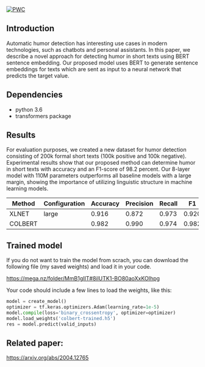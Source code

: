 [![PWC](https://img.shields.io/endpoint.svg?url=https://paperswithcode.com/badge/colbert-using-bert-sentence-embedding-for/humor-detection-on-200k-short-texts-for-humor-1)](https://paperswithcode.com/sota/humor-detection-on-200k-short-texts-for-humor-1?p=colbert-using-bert-sentence-embedding-for)

## Introduction

Automatic humor detection has interesting use cases in modern technologies, such as chatbots and personal assistants. In this paper, we describe a novel approach for detecting humor in short texts using BERT sentence embedding. Our proposed model uses BERT to generate sentence embeddings for texts which are sent as input to a neural network that predicts the target value. 

## Dependencies

- python 3.6
- transformers package

## Results

For evaluation purposes, we created a new dataset for humor detection consisting of 200k formal short texts (100k positive and 100k negative). Experimental results show that our proposed method can determine humor in short texts with accuracy and an F1-score of 98.2 percent. Our 8-layer model with 110M parameters outperforms all baseline models with a large margin, showing the importance of utilizing linguistic structure in machine learning models.


|    Method           |    Configuration                                                                         |    Accuracy     |    Precision    |    Recall    |    F1       |
|---------------------|------------------------------------------------------------------------------------------|-----------------|-----------------|--------------|-------------|
|    XLNET        |    large             |    0.916        |    0.872        |    0.973     |    0.920    |
|    COLBERT          |             |    0.982        |    0.990       |    0.974     |    0.982    |


## Trained model

If you do not want to train the model from scrach, you can download the following file (my saved weights) and load it in your code. 

https://mega.nz/folder/MmB1gIIT#8ilUTK1-BO80aoXxKOIhpg

Your code should include a few lines to load the weights, like this:

```py
model = create_model()
optimizer = tf.keras.optimizers.Adam(learning_rate=1e-5)
model.compile(loss='binary_crossentropy', optimizer=optimizer)
model.load_weights('colbert-trained.h5')
res = model.predict(valid_inputs)
```


## Related paper: 

https://arxiv.org/abs/2004.12765
